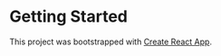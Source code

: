 # Getting Started 

This project was bootstrapped with [Create React App](https://github.com/facebook/create-react-app).

